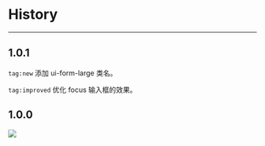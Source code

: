# History

---


## 1.0.1

`tag:new`  添加 ui-form-large 类名。

`tag:improved` 优化 focus 输入框的效果。

## 1.0.0

![](https://i.alipayobjects.com/e/201306/SWqnMDSL7.png)

